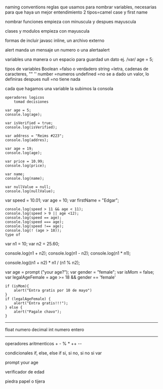 naming conventions
	reglas que usamos para nombrar variables, necesarias para que haya un mejor entendimiento 2 tipos=camel case y first name

nombrar funciones 
	empieza con minuscula y despues mayuscula

clases y modulos 
	empieza con mayuscula

formas de incluir javasc
	inline, un archivo externo

alert 
	manda un mensaje un numero o una alertaalert

variables
	una manera o un espacio para guardad un dato ej. /var/ age = 5;

tipos de variables
	Boolean
		=falso o verdadero
	string
		=letra, cadenas de caracteres, "" ''
	number
		=numeros
	undefined
		=no se a dado un valor, lo definiras despues
	null
		=no tiene nada

cada que hagamos una variable la subimos la consola


	operadores logicos
		tomad decisiones

	var age = 5;
	console.log(age);

	var isVerified = true;
	console.log(isVerified);

	var address = "Reims #223";
	console.log(addres);

	var age = 19;
	console.log(age);

	var price = 10.99;
	console.log(price);

	var name;
	console.log(name);

	var nullValue = null;
	console.log(nullValue);

var speed = 10.01;
var age = 10;
var firstName = "Edgar";

	console.log(speed > 11 && age < 11);
	console.log(speed > 9 || age <12);
	console.log(speed == age);
	console.log(speed === age);
	console.log(speed !== age);
	console.log(! (age > 18));
	type of

var n1 = 10;
var n2 = 25.60;

console.log(n1 + n2);
console.log(n1 - n2);
console.log(n1 * n1);

console.log((n1 + n2) * n1 / (n1 % n2);

var age = prompt ("your age?");
var gender = "female";
var isMom = false;
var legalAgeFemale = age >= 18 && gender == 'female'

	if (isMom){
	    alert("Entra gratis por 10 de mayo")
	}
	if (legalAgeFemale) { 
	    alert("Entra gratis!!!");
	} else {
	    alert("Pagale chavo");
	}


----------------------------------------------
float
	numero decimal
int
	numero entero

----------------------------------------------
operadores aritmenticos
	+ - % * ++ --

condicionales
	if, else, else if
	si, si no, si no si
	var

prompt
	your age

verificador de edad

piedra papel o tijera










